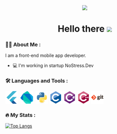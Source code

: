 <div id="header" align="center">
  <img src="https://sun9-46.userapi.com/impf/c852128/v852128568/7d317/hwXy7zfCd3w.jpg?size=1080x1244&quality=96&sign=1751f9c2c296dbe15331ea117c39c6a2&c_uniq_tag=1ORMkDZFbFRzdK604Dfj9NRXYkGMfCP69CYFsnkYgeI&type=album" width="200"/>
</div>

<h1 align = "center">
  Hello there
  <img src="https://media.giphy.com/media/hvRJCLFzcasrR4ia7z/giphy.gif" width="30"/>
</h1>

### :man_technologist: About Me :
I am a front-end mobile app developer.
- :computer: I'm working in startup NoStress.Dev

### :hammer_and_wrench: Languages and Tools :
<div>
  <img src="https://github.com/devicons/devicon/blob/master/icons/flutter/flutter-original.svg" title="Flutter" alt="Flutter" width="40" height="40"/>&nbsp;
  <img src="https://github.com/devicons/devicon/blob/master/icons/dart/dart-original.svg" title="Dart" alt="Dart" width="40" height="40"/>&nbsp;
  <img src="https://github.com/devicons/devicon/blob/master/icons/python/python-original.svg" title="Python" **alt="Python" width="40" height="40"/>
  <img src="https://github.com/devicons/devicon/blob/master/icons/c/c-original.svg" title="C" **alt="C" width="40" height="40"/>
  <img src="https://github.com/devicons/devicon/blob/master/icons/csharp/csharp-original.svg" title="C#" **alt="C#" width="40" height="40"/>
  <img src="https://github.com/devicons/devicon/blob/master/icons/cplusplus/cplusplus-original.svg" title="C++" **alt="C++" width="40" height="40"/>
  <img src="https://github.com/devicons/devicon/blob/master/icons/git/git-original-wordmark.svg" title="Git" **alt="Git" width="40" height="40"/>
</div>

### :fire: My Stats :
[![Top Langs](https://github-readme-stats.vercel.app/api/top-langs/?username=DPseunoff&langs_count=2)](https://github.com/DPseunoff/github-readme-stats)

